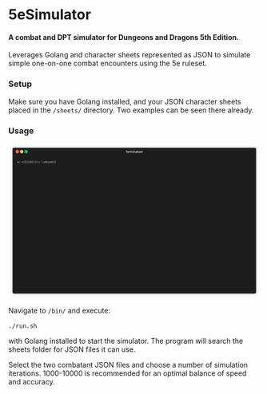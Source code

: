 # 5eSimulator
#### A combat and DPT simulator for Dungeons and Dragons 5th Edition. 

Leverages Golang and character sheets represented as JSON to simulate 
simple one-on-one combat encounters using the 5e ruleset.

### Setup

Make sure you have Golang installed, and your JSON character sheets placed in
the `/sheets/` directory. Two examples can be seen there already.

### Usage

![5ESim Terminal Demo](wiki/demo.gif)

Navigate to `/bin/` and execute:
```
./run.sh
``` 
with Golang installed to start the simulator. The
program will search the sheets folder for JSON files it can use.

Select the two combatant JSON files and choose a number of simulation iterations.
1000-10000 is recommended for an optimal balance of speed and accuracy.
